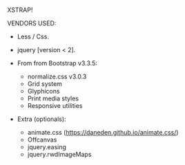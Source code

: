 XSTRAP!

VENDORS USED:

+ Less / Css.
+ jquery [version < 2].
+ From from Bootstrap v3.3.5:
	- normalize.css v3.0.3
	- Grid system
	- Glyphicons
	- Print media styles
	- Responsive utilities

+ Extra (optionals):
	- animate.css (https://daneden.github.io/animate.css/)
	- Offcanvas
	- jquery.easing
	- jquery.rwdImageMaps